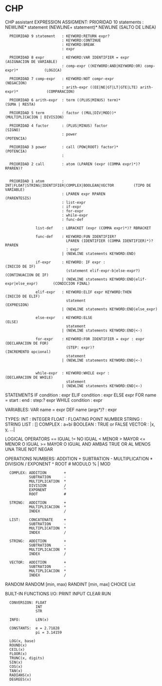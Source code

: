 # CHP
CHP assistant
EXPRESSION ASSIGMENT:
      PRIORIDAD 10 statements  : NEWLINE* statement (NEWLINE+ statement)* NEWLINE          (SALTO DE LINEA)

      PRIORIDAD 9 statement   : KEYWORD:RETURN expr?
                              : KEYWORD:CONTINUE
                              : KEYWORD:BREAK
                              : expr
 
      PRIORIDAD 8 expr        : KEYWORD:VAR IDENTIFIER = expr                              (ASIGNACION DE VARIABLE)
                              : comp-expr ((KEYWORD:AND|KEYWORD:OR) comp-expr)*            (LOGICA)
                         
      PRIORIDAD 7 comp-expr   : KEYWORD:NOT compr-expr                                     (NEGACION)
                              : arith-expr ((EE|NE|GT|LT|GTE|LTE) arith-expr)*             (COMPARACION)

      PRIORIDAD 6 arith-expr  : term ((PLUS|MINUS) term)*                                  (SUMA | RESTA)

      PRIORIDAD 5 term        : factor ((MUL|DIV|MOD))*                                    (MULTIPLICACION | DIVISION)

      PRIORIDAD 4 factor      : (PLUS|MINUS) factor                                        (SIGNO)
                              : power                                                      (POTENCIA)

      PRIORIDAD 3 power       : call (POW|ROOT) factor)*                                   (POTENCIA)
                              : 

      PRIORIDAD 2 call        : atom (LPAREN (expr (COMMA expr)*)? RPAREN)?


      PRIORIDAD 1 atom        : INT|FLOAT|STRING|IDENTIFIER|COMPLEX|BOOLEAN|VECTOR         (TIPO DE VARIABLE)
                              : LPAREN expr RPAREN                                         (PARENTESIS)
                              : list-expr
                              : if-expr
                              : for-expr
                              : while-expr
                              : func-def

                  list-def    : LBRACKET (expr (COMMA expr)*)? RBRACKET
                  
                  func-def    : KEYWORD:FUN IDENTIFIER?
                                LPAREN (IDENTIFIER (COMMA IDENTIFIER)*)? RPAREN
                                : expr
                              | (NEWLINE statements KEYWORD:END)

                  if-expr     : KEYWORD: IF expr :                                         (INICIO DE IF)
                                (statement elif-expr-b|else-expr?)                         (CONTINUACION DE IF)
                              | (NEWLINE statements KEYWORD:END|elif-expr|else_expr)       (CONDICION FINAL)

                  elif-expr   : KEYWORD:ELIF expr KEYWORD:THEN                             (INICIO DE ELIF)
                                statement                                                  (EXPRESION)
                              | (NEWLINE statements KEYWORD:END|else_expr)
                  
                  else-expr   : KEYWORD:ELSE                                               (ELSE)
                                statement 
                              | (NEWLINE statements KEYWORD:END|<-)

                  for-expr    : KEYWORD:FOR IDENTIFIER = expr : expr                      (DECLARACION DE FOR)
                                (STEP: expr)?                                             (INCREMENTO opcional)
                                statement
                              | (NEWLINE statements KEYWORD:END|<-)


                  while-expr  : KEYWORD:WHILE expr :                                      (DECLARACION DE WHILE)
                                statement
                              | (NEWLINE statements KEYWORD:END|<-)

STATEMENTS
      IF condition : expr
      ELIF condition : expr
      ELSE expr
      FOR name = start : end : step:? expr
      WHILE condition : expr

VARIABLES:
      VAR name = expr
      DEF name (args*)? : expr  

TYPES:
      INT     : INTEGER
      FLOAT   : FLOATING POINT NUMBER
      STRING  : STRING
      LIST    : []
      COMPLEX : a+bi
      BOOLEAN : TRUE or FALSE
      VECTOR  : |x, y, ...|

LOGICAL OPERATORS
      ==  IGUAL 
      !=  NO IGUAL
      <   MENOR
      >   MAYOR
      <=  MENOR O IGUAL
      >=  MAYOR O IGUAL
      AND AMBAS TRUE
      OR  AL MENOS UNA TRUE
      NOT NEGAR

OPERATIONS
      NUMBERS: ADDITION        +
               SUBTRATION      -
               MULTIPLICATION  *
               DIVISION        /
               EXPONENT        ^
               ROOT            #
               MODULO          % | MOD

      COMPLEX: ADDITION        +
               SUBTRATION      -
               MULTIPLICATION  *
               DIVISION        /
               EXPONENT        ^
               ROOT            #

      STRING:  ADDITION        +
               MULTIPLICACION  * 
               INDEX           /
      
      LIST:    CONCATENATE     +
               SUBTRATION      -
               MULTIPLICATION  *
               INDEX           /
      
      STRING:  ADDITION        +
               SUBTRATION      -
               MULTIPLICACION  * 
               INDEX           /
      
      VECTOR:  ADDITION        +
               SUBTRATION      -
               MULTIPLICACION  * 
               INDEX           /

RANDOM
      RANDOM  [min, max)
      RANDINT [min, max]
      CHOICE  List

BUILT-IN FUNCTIONS
      I/O:        PRINT
                  INPUT
                  CLEAR
                  RUN

      CONVERSION: FLOAT
                  INT
                  STR
      
      INFO:       LEN(x)

      CONSTANTS:  e = 2.71828
                  pi = 3.14159
                  
      LOG(x, base)
      ROUND(x)
      CEIL(x)
      FLOOR(x)
      TRUNC(x, digits)
      SIN(x)
      COS(x)
      TAN(x)
      RADIANS(x)
      DEGREES(x)
